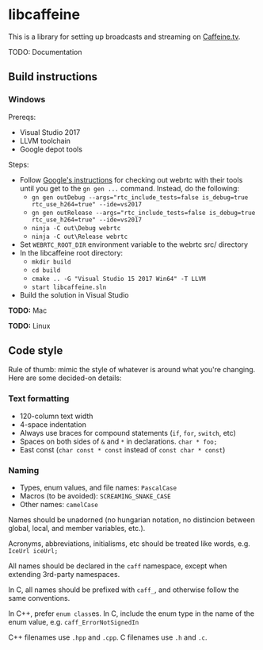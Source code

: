 # libcaffeine

This is a library for setting up broadcasts and streaming on [Caffeine.tv](https://www.caffeine.tv).

TODO: Documentation

## Build instructions

### Windows

Prereqs:

* Visual Studio 2017
* LLVM toolchain
* Google depot tools

Steps:

* Follow [Google's instructions](https://webrtc.org/native-code/development/) for checking out webrtc with their tools until you get to the `gn gen ...` command. Instead, do the following:
    * `gn gen outDebug --args="rtc_include_tests=false is_debug=true rtc_use_h264=true" --ide=vs2017`
    * `gn gen outRelease --args="rtc_include_tests=false is_debug=true rtc_use_h264=true" --ide=vs2017`
    * `ninja -C out\Debug webrtc`
    * `ninja -C out\Release webrtc`
* Set `WEBRTC_ROOT_DIR` environment variable to the webrtc src/ directory
* In the libcaffeine root directory:
    * `mkdir build`
    * `cd build`
    * `cmake .. -G "Visual Studio 15 2017 Win64" -T LLVM`
    * `start libcaffeine.sln`
* Build the solution in Visual Studio

**TODO:** Mac

**TODO:** Linux

## Code style

Rule of thumb: mimic the style of whatever is around what you're changing. Here are some decided-on details:

### Text formatting

* 120-column text width
* 4-space indentation
* Always use braces for compound statements (`if`, `for`, `switch`, etc)
* Spaces on both sides of `&` and `*` in declarations. `char * foo;`
* East const (`char const * const` instead of `const char * const`)

### Naming

* Types, enum values, and file names: `PascalCase`
* Macros (to be avoided): `SCREAMING_SNAKE_CASE`
* Other names: `camelCase`

Names should be unadorned (no hungarian notation, no distincion between global, local, and member variables, etc.).

Acronyms, abbreviations, initialisms, etc should be treated like words, e.g. `IceUrl iceUrl;`

All names should be declared in the `caff` namespace, except when extending 3rd-party namespaces.

In C, all names should be prefixed with `caff_`, and otherwise follow the same conventions.

In C++, prefer `enum class`es. In C, include the enum type in the name of the enum value, e.g. `caff_ErrorNotSignedIn`

C++ filenames use `.hpp` and `.cpp`. C filenames use `.h` and `.c`.
